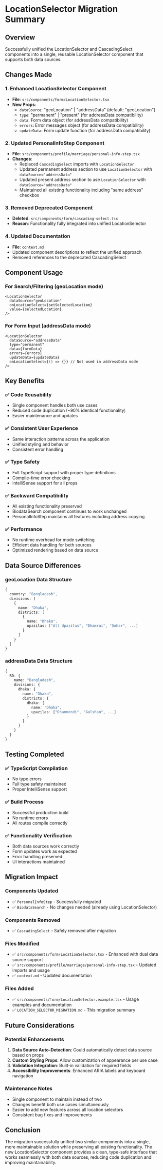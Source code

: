 # LocationSelector Migration Summary

## Overview
Successfully unified the LocationSelector and CascadingSelect components into a single, reusable LocationSelector component that supports both data sources.

## Changes Made

### 1. Enhanced LocationSelector Component
- **File**: `src/components/form/LocationSelector.tsx`
- **New Props**:
  - `dataSource`: "geoLocation" | "addressData" (default: "geoLocation")
  - `type`: "permanent" | "present" (for addressData compatibility)
  - `data`: Form data object (for addressData compatibility)
  - `errors`: Error messages object (for addressData compatibility)
  - `updateData`: Form update function (for addressData compatibility)

### 2. Updated PersonalInfoStep Component
- **File**: `src/components/profile/marriage/personal-info-step.tsx`
- **Changes**:
  - Replaced `CascadingSelect` imports with `LocationSelector`
  - Updated permanent address section to use `LocationSelector` with `dataSource="addressData"`
  - Updated present address section to use `LocationSelector` with `dataSource="addressData"`
  - Maintained all existing functionality including "same address" checkbox

### 3. Removed Deprecated Component
- **Deleted**: `src/components/form/cascading-select.tsx`
- **Reason**: Functionality fully integrated into unified LocationSelector

### 4. Updated Documentation
- **File**: `context.md`
- Updated component descriptions to reflect the unified approach
- Removed references to the deprecated CascadingSelect

## Component Usage

### For Search/Filtering (geoLocation mode)
```tsx
<LocationSelector
  dataSource="geoLocation"
  onLocationSelect={setSelectedLocation}
  value={selectedLocation}
/>
```

### For Form Input (addressData mode)
```tsx
<LocationSelector
  dataSource="addressData"
  type="permanent"
  data={formData}
  errors={errors}
  updateData={updateData}
  onLocationSelect={() => {}} // Not used in addressData mode
/>
```

## Key Benefits

### ✅ **Code Reusability**
- Single component handles both use cases
- Reduced code duplication (~90% identical functionality)
- Easier maintenance and updates

### ✅ **Consistent User Experience**
- Same interaction patterns across the application
- Unified styling and behavior
- Consistent error handling

### ✅ **Type Safety**
- Full TypeScript support with proper type definitions
- Compile-time error checking
- IntelliSense support for all props

### ✅ **Backward Compatibility**
- All existing functionality preserved
- BiodataSearch component continues to work unchanged
- PersonalInfoStep maintains all features including address copying

### ✅ **Performance**
- No runtime overhead for mode switching
- Efficient data handling for both sources
- Optimized rendering based on data source

## Data Source Differences

### geoLocation Data Structure
```typescript
{
  country: "Bangladesh",
  divisions: [
    {
      name: "Dhaka",
      districts: [
        {
          name: "Dhaka",
          upazilas: ["All Upazilas", "Dhamrai", "Dohar", ...]
        }
      ]
    }
  ]
}
```

### addressData Data Structure
```typescript
{
  BD: {
    name: "Bangladesh",
    divisions: {
      dhaka: {
        name: "Dhaka",
        districts: {
          dhaka: {
            name: "Dhaka",
            upazilas: ["Dhanmondi", "Gulshan", ...]
          }
        }
      }
    }
  }
}
```

## Testing Completed

### ✅ **TypeScript Compilation**
- No type errors
- Full type safety maintained
- Proper IntelliSense support

### ✅ **Build Process**
- Successful production build
- No runtime errors
- All routes compile correctly

### ✅ **Functionality Verification**
- Both data sources work correctly
- Form updates work as expected
- Error handling preserved
- UI interactions maintained

## Migration Impact

### Components Updated
- ✅ `PersonalInfoStep` - Successfully migrated
- ✅ `BiodataSearch` - No changes needed (already using LocationSelector)

### Components Removed
- ✅ `CascadingSelect` - Safely removed after migration

### Files Modified
- ✅ `src/components/form/LocationSelector.tsx` - Enhanced with dual data source support
- ✅ `src/components/profile/marriage/personal-info-step.tsx` - Updated imports and usage
- ✅ `context.md` - Updated documentation

### Files Added
- ✅ `src/components/form/LocationSelector.example.tsx` - Usage examples and documentation
- ✅ `LOCATION_SELECTOR_MIGRATION.md` - This migration summary

## Future Considerations

### Potential Enhancements
1. **Data Source Auto-Detection**: Could automatically detect data source based on props
2. **Custom Styling Props**: Allow customization of appearance per use case
3. **Validation Integration**: Built-in validation for required fields
4. **Accessibility Improvements**: Enhanced ARIA labels and keyboard navigation

### Maintenance Notes
- Single component to maintain instead of two
- Changes benefit both use cases simultaneously
- Easier to add new features across all location selectors
- Consistent bug fixes and improvements

## Conclusion

The migration successfully unified two similar components into a single, more maintainable solution while preserving all existing functionality. The new LocationSelector component provides a clean, type-safe interface that works seamlessly with both data sources, reducing code duplication and improving maintainability.